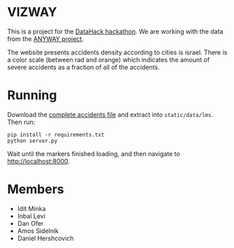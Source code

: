 VIZWAY
======
This is a project for the [DataHack hackathon](http://datahack-il.com).
We are working with the data from the [ANYWAY project](https://github.com/hasadna/anyway).

The website presents accidents density according to cities is israel.
There is a color scale (between rad and orange) which indicates the amount of severe accidents as a fraction of all of the accidents.

# Running
Download the [complete accidents file](https://drive.google.com/file/d/0B4yX8HDe1VaTdWdPMXV5c2gycW8/view?usp=sharing) and extract into `static/data/lms`. Then run:

    pip install -r requirements.txt
    python server.py

Wait until the markers finished loading, and then navigate to <http://localhost:8000>.

# Members
* Idit Minka
* Inbal Levi
* Dan Ofer
* Amos Sidelnik
* Daniel Hershcovich
